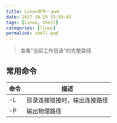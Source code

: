 ```yaml
---
title: Linux命令--pwd
date: 2017-10-25 15:59:43
tags: [Linux, Shell]
categories: [linux]
permalink: shell-pwd
---
```


> 查看”当前工作目录“的完整路径

## 常用命令

| 命令 | 描述                   |
|-----|------------------------|
| -L  | 目录连接链接时，输出连接路径 |
| -P  | 输出物理路径             |
